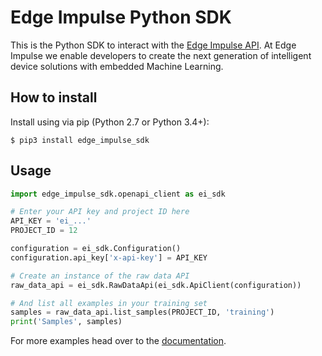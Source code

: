 # Edge Impulse Python SDK

This is the Python SDK to interact with the [Edge Impulse API](https://docs.edgeimpulse.com/reference-link/edge-impulse-api). At Edge Impulse we enable developers to create the next generation of intelligent device solutions with embedded Machine Learning.

## How to install

Install using via pip (Python 2.7 or Python 3.4+):

```
$ pip3 install edge_impulse_sdk
```

## Usage

```py
import edge_impulse_sdk.openapi_client as ei_sdk

# Enter your API key and project ID here
API_KEY = 'ei_...'
PROJECT_ID = 12

configuration = ei_sdk.Configuration()
configuration.api_key['x-api-key'] = API_KEY

# Create an instance of the raw data API
raw_data_api = ei_sdk.RawDataApi(ei_sdk.ApiClient(configuration))

# And list all examples in your training set
samples = raw_data_api.list_samples(PROJECT_ID, 'training')
print('Samples', samples)
```

For more examples head over to the [documentation](https://docs.edgeimpulse.com).
